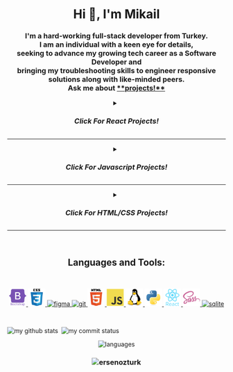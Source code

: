 

<!--
**Mikaildokgoz/Mikaildokgoz** is a ✨ _special_ ✨ repository because its `README.md` (this file) appears on your GitHub profile.

Here are some ideas to get you started:

- 🔭 I’m currently working on ...
- 🌱 I’m currently learning ...
- 👯 I’m looking to collaborate on ...
- 🤔 I’m looking for help with ...
- 💬 Ask me about ...
- 📫 How to reach me: ...
- 😄 Pronouns: ...
- ⚡ Fun fact: ...
-->

<h1 align="center">Hi 👋, I'm Mikail</h1>
<h3 align="center">I'm a hard-working full-stack developer from Turkey. <br> I am an individual with a keen eye for details, <br> seeking to advance my growing tech career as a Software Developer and <br> bringing my troubleshooting skills to engineer responsive solutions along with like-minded peers.<br> Ask me about <a href="https://github.com/Mikaildokgoz?tab=repositories">**projects!**</a></h3>

<details align="center">
  <summary><h3><em>Click For React Projects!</em></h3></summary>

  <p><a href="https://reactrandomuser2.netlify.app/" target="_blank" rel="noreferrer">Random_App2</a></p>
  <p><a href="https://fireblogapp-mikers.netlify.app/" target="_blank" rel="noreferrer">FireBlogApp</a></p>
   <p><a href="https://Mikaildokgoz.github.io/RecipeApp" target="_blank" rel="noreferrer">RecipeApp</a></p>
  <p><a href="https://firebase-movieapp.netlify.app/" target="_blank" rel="noreferrer">ReactMovieApp</a></p>
  <p><a href="https://reactrandomuser2.netlify.app/" target="_blank" rel="noreferrer">ReactRandomUserApp</a></p>
  <p><a href="https://tasktracer.netlify.app/" target="_blank" rel="noreferrer">ReactTaskTracker</a></p>
  <p><a href="https://react-projecttour.netlify.app" target="_blank" rel="noreferrer">ReactTourPlaces</a></p>
  <p><a href="https://mikail-language-cards.netlify.app" target="_blank" rel="noreferrer">ReactLanguageCards</a></p>
  <p><a href="https://jobtasktarget.netlify.app/" target="_blank" rel="noreferrer">MyTaskExample</a></p>
  
  
  
</details>
  <hr/>
    
<details align="center">
  <summary><h3><em>Click For Javascript Projects!</em></h3></summary>
 
  <p><a href="https://ersenozturk.github.io/movie-booking-app/" target="_blank" rel="noreferrer">movie-booking-app</a></p>
  <p><a href="https://ersenozturk.github.io/Javascript-Exercises/country-neighbours/" target="_blank" rel="noreferrer">country-neighbours</a></p>
  <p><a href="https://ersenozturk.github.io/Javascript-Exercises/weather-app/" target="_blank" rel="noreferrer">Weather App</a></p>
  <p><a href="https://ersenozturk.github.io/Javascript-Exercises/registerUserPage-axios-exercise/" target="_blank" rel="noreferrer">registerUserPage-axios-exercise</a></p>
  <p><a href="https://ersenozturk.github.io/Javascript-Exercises/profileFinderFromApi/" target="_blank" rel="noreferrer">profileFinderFromApi</a></p>
  <p><a href="https://ersenozturk.github.io/Javascript-Exercises/questionApp/" target="_blank" rel="noreferrer">questionApp</a></p>
  <p><a href="https://ersenozturk.github.io/Javascript-Exercises/JSON-exercise1/" target="_blank" rel="noreferrer">JSON-exercise1</a></p>
  <p><a href="https://ersenozturk.github.io/Javascript-Exercises/iphone-calculator/" target="_blank" rel="noreferrer">iphone-calculator</a></p>
  <p><a href="https://ersenozturk.github.io/Javascript-Exercises/Check-Daily-Routine/" target="_blank" rel="noreferrer">Check-Daily-Routine</a></p>
  <p><a href="https://ersenozturk.github.io/Javascript-Exercises/checkout-Js/" target="_blank" rel="noreferrer">checkout-Js</a></p>
  <p><a href="https://ersenozturk.github.io/Javascript-Exercises/lucky-numbes/" target="_blank" rel="noreferrer">lucky-numbes</a></p>
  <p><a href="https://ersenozturk.github.io/Javascript-Exercises/spinner/" target="_blank" rel="noreferrer">spinner</a></p>
  <p><a href="https://ersenozturk.github.io/Javascript-Exercises/exact-age-calculator/" target="_blank" rel="noreferrer">exact-age-calculator</a></p>
  <p><a href="https://ersenozturk.github.io/Javascript-Exercises/number-guessing-game/" target="_blank" rel="noreferrer">number-guessing-game</a></p>
  <p><a href="https://ersenozturk.github.io/Javascript-Exercises/todoApp(createdDoubleList)/" target="_blank" rel="noreferrer">todoApp(createdDoubleList)</a></p>
  <p><a href="https://ersenozturk.github.io/Javascript-Exercises/todoApp(advanced)/" target="_blank" rel="noreferrer">todoApp(advanced)</a></p>
  <p><a href="https://ersenozturk.github.io/Javascript-Exercises/add-delete-item(intermediate)/" target="_blank" rel="noreferrer">add-delete-item(intermediate)</a></p>
  <p><a href="https://ersenozturk.github.io/Javascript-Exercises/ping-pong-game/" target="_blank" rel="noreferrer">ping-pong-game</a></p>
 
</details>
  <hr/>

<details align="center">
  <summary><h3><em>Click For HTML/CSS Projects!</em></h3></summary>
  
  <p><a href="https://ersenozturk.github.io/hotel-site-project/" target="_blank" rel="noreferrer">hotel-site-project</a></p>
  <p><a href="https://ersenozturk.github.io/HTML-CSS-Exercises/Portfolio-ersenozturk/index.html" target="_blank" rel="noreferrer">Portfolio-ersenozturk</a></p>
  <p><a href="https://ersenozturk.github.io/HTML-CSS-Exercises/sass/index.html" target="_blank" rel="noreferrer">SASS</a></p>
  <p><a href="https://ersenozturk.github.io/HTML-CSS-Exercises/responsive_web(using_flexbox)/index.html" target="_blank" rel="noreferrer">responsive_web(using_flexbox)</a></p>
  <p><a href="https://ersenozturk.github.io/HTML-CSS-Exercises/parallax-web-site/index.html" target="_blank" rel="noreferrer">parallax-web-site</a></p>
  <p><a href="https://ersenozturk.github.io/HTML-CSS-Exercises/netflixSurvey/index.html" target="_blank" rel="noreferrer">netflixSurvey</a></p>
  <p><a href="https://ersenozturk.github.io/HTML-CSS-Exercises/impossible_is_nothing_web_design/index.html" target="_blank" rel="noreferrer">impossible_is_nothing_web_design</a></p>
  <p><a href="https://ersenozturk.github.io/HTML-CSS-Exercises/LanguageCourseSurveyForm/index.html" target="_blank" rel="noreferrer">LanguageCourseSurveyForm</a></p>
  
</details>
  <hr/>

<p>&nbsp</p>

<h2 align="center"> Languages and Tools: </h2>
<p>&nbsp</p>
<p align="center"> <a href="https://getbootstrap.com" target="_blank" rel="noreferrer"> <img src="https://raw.githubusercontent.com/devicons/devicon/master/icons/bootstrap/bootstrap-plain-wordmark.svg" alt="bootstrap" width="40" height="40"/> </a> <a href="https://www.w3schools.com/css/" target="_blank" rel="noreferrer"> <img src="https://raw.githubusercontent.com/devicons/devicon/master/icons/css3/css3-original-wordmark.svg" alt="css3" width="40" height="40"/> </a> <a href="https://www.figma.com/" target="_blank" rel="noreferrer"> <img src="https://www.vectorlogo.zone/logos/figma/figma-icon.svg" alt="figma" width="40" height="40"/> </a> <a href="https://git-scm.com/" target="_blank" rel="noreferrer"> <img src="https://www.vectorlogo.zone/logos/git-scm/git-scm-icon.svg" alt="git" width="40" height="40"/> </a> <a href="https://www.w3.org/html/" target="_blank" rel="noreferrer"> <img src="https://raw.githubusercontent.com/devicons/devicon/master/icons/html5/html5-original-wordmark.svg" alt="html5" width="40" height="40"/> </a> <a href="https://developer.mozilla.org/en-US/docs/Web/JavaScript" target="_blank" rel="noreferrer"> <img src="https://raw.githubusercontent.com/devicons/devicon/master/icons/javascript/javascript-original.svg" alt="javascript" width="40" height="40"/> </a> <a href="https://www.linux.org/" target="_blank" rel="noreferrer"> <img src="https://raw.githubusercontent.com/devicons/devicon/master/icons/linux/linux-original.svg" alt="linux" width="40" height="40"/> </a> <a href="https://www.python.org" target="_blank" rel="noreferrer"> <img src="https://raw.githubusercontent.com/devicons/devicon/master/icons/python/python-original.svg" alt="python" width="40" height="40"/> </a> <a href="https://reactjs.org/" target="_blank" rel="noreferrer"> <img src="https://raw.githubusercontent.com/devicons/devicon/master/icons/react/react-original-wordmark.svg" alt="react" width="40" height="40"/> </a> <a href="https://sass-lang.com" target="_blank" rel="noreferrer"> <img src="https://raw.githubusercontent.com/devicons/devicon/master/icons/sass/sass-original.svg" alt="sass" width="40" height="40"/> </a> <a href="https://www.sqlite.org/" target="_blank" rel="noreferrer"> <img src="https://www.vectorlogo.zone/logos/sqlite/sqlite-icon.svg" alt="sqlite" width="40" height="40"/> </a> </p>
<p>&nbsp</p>

<p align="left">
<img src="https://github-readme-stats.vercel.app/api?username=ersenozturk&theme=chartreuse-dark" alt="my github stats" width="49%"/>&nbsp;
<img src="https://github-readme-streak-stats.herokuapp.com/?user=ersenozturk&theme=chartreuse-dark" alt="my commit status" width="49%" /> </p>
<p align="center"> <img src="https://github-readme-stats.vercel.app/api/top-langs/?username=ersenozturk&theme=chartreuse-dark&layout=compact" alt="languages" width="50%" > </p>

<h3 align="center"> <img src="https://komarev.com/ghpvc/?username=ersenozturk&label=Profile%20views&color=0e75b6&style=flat" alt="ersenozturk" /> </h3>
